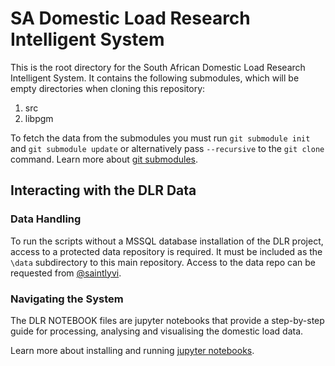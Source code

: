 # SA Domestic Load Research Intelligent System
This is the root directory for the South African Domestic Load Research Intelligent System. It contains the following submodules, which will be empty directories when cloning this repository:
1. src
2. libpgm

To fetch the data from the submodules you must run `git submodule init` and `git submodule update` or alternatively pass `--recursive` to the `git clone` command. Learn more about [git submodules](https://git-scm.com/book/en/v2/Git-Tools-Submodules).

## Interacting with the DLR Data

### Data Handling
To run the scripts without a MSSQL database installation of the DLR project, access to a protected data repository is required. It must be included as the `\data` subdirectory to this main repository. Access to the data repo can be requested from [@saintlyvi](wiebke.toussaint@uct.ac.za).

### Navigating the System
The DLR NOTEBOOK files are jupyter notebooks that provide a step-by-step guide for processing, analysing and visualising the domestic load data. 

Learn more about installing and running [jupyter notebooks](http://jupyter.readthedocs.io/en/latest/install.html).